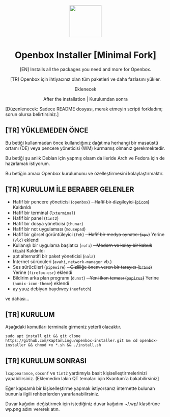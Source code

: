 <div align="center">
  <img src="http://openbox.org/oldwiki/images/c/c5/Openbox-72.png" width="100">
  <h1 align="center">Openbox Installer [Minimal Fork]</h1>
  <p align="center">[EN] Installs all the packages you need and more for Openbox.</p>
  <p align="center">[TR] Openbox için ihtiyacınız olan tüm paketleri ve daha fazlasını yükler.</p>
</div>

<div align="center">
  <p align="center">Eklenecek</p>
  <!-- <img src="https://i.hizliresim.com/f20bxna.png"> -->
</div>
  <p align="center">After the installation | Kurulumdan sonra</p>

[Düzenlenecek: Sadece README dosyası, merak etmeyin scripti forkladım; sorun olursa belirtirsiniz.]
## [TR] YÜKLEMEDEN ÖNCE

Bu betiği kullanmadan önce kullandığınız dağıtıma herhangi bir masaüstü ortamı (DE) veya pencere yöneticisi (WM) kurmamış olmanız gerekmektedir.

Bu betiği şu anlık Debian için yapmış olsam da ileride Arch ve Fedora için de hazırlamak istiyorum.

Bu betiğin amacı Openbox kurulumunu ve özelleştirmesini kolaylaştırmaktır.

## [TR] KURULUM İLE BERABER GELENLER

- Hafif bir pencere yöneticisi (`openbox`)
~~- Hafif bir dizgileyici (`picom`)~~ Kaldırıldı
- Hafif bir terminal (`lxterminal`)
- Hafif bir panel (`tint2`)
- Hafif bir dosya yöneticisi (`thunar`) 
- Hafif bir not uygulaması (`mousepad`)
- Hafif bir görsel görüntüleyici (`feh`)
~~- Hafif bir medya oynatıcı (`mpv`)~~ Yerine (`vlc`) eklendi
- Kullanışlı bir uygulama başlatıcı (`rofi`)
~~- Modern ve kolay bir kabuk (`fish`)~~ Kaldırıldı
- apt alternatifi bir paket yöneticisi (`nala`)
- İnternet sürücüleri (`avahi`, `network-manager` vb.)
- Ses sürücüleri (`pipewire`)
~~- Gizliliğe önem veren bir tarayıcı (`brave`)~~ Yerine (`firefox-esr`) eklendi
- Bildirim arka plan programı (`dunst`)
~~- Yeni ikon teması (`papirus`)~~ Yerine (`numix-icon-theme`) eklendi
- ay yuuz debiyan baydıwey (`neofetch`)
  
 ve dahası...

## [TR] KURULUM

Aşağıdaki komutları terminale girmeniz yeterli olacaktır.
```
sudo apt install git && git clone https://github.com/KaptanLingu/openbox-installer.git && cd openbox-installer && chmod +x *.sh && ./install.sh
```

## [TR] KURULUM SONRASI

`lxappearance`, `obconf` ve `tint2` yardımıyla basit kişiselleştirmelerinizi yapabilirsiniz. (Eklemedim lakin QT temaları için Kvantum´a bakabilirsiniz]

Eğer kapsamlı bir kişiselleştirme yapmak istiyorsanız internette bulunan bununla ilgili rehberlerden yararlanabilirsiniz.

Duvar kağıdını değiştirmek için istediğiniz duvar kağıdını ~/.wp/ klasörüne wp.png adını vererek atın.
